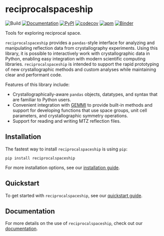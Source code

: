# reciprocalspaceship
![Build](https://github.com/Hekstra-Lab/reciprocalspaceship/workflows/Build/badge.svg)
[![Documentation](https://github.com/Hekstra-Lab/reciprocalspaceship/workflows/Documentation/badge.svg)](https://hekstra-lab.github.io/reciprocalspaceship)
[![PyPI](https://img.shields.io/pypi/v/reciprocalspaceship?color=blue)](https://pypi.org/project/reciprocalspaceship/)
[![codecov](https://codecov.io/gh/Hekstra-Lab/reciprocalspaceship/branch/master/graph/badge.svg)](https://codecov.io/gh/Hekstra-Lab/reciprocalspaceship)
[![apm](https://img.shields.io/apm/l/vim-mode.svg)](https://github.com/Hekstra-Lab/reciprocalspaceship/blob/master/LICENSE)
[![Binder](https://mybinder.org/badge_logo.svg)](https://mybinder.org/v2/gh/Hekstra-Lab/reciprocalspaceship/master?filepath=docs%2Fexamples)  

Tools for exploring reciprocal space.

`reciprocalspaceship` provides a `pandas`-style interface for
analyzing and manipulating reflection data from crystallography
experiments. Using this library, it is possible to interactively
work with crystallographic data in Python, enabling easy
integration with modern scientific computing libraries. `reciprocalspaceship`
is intended to support the rapid prototyping of new crystallographic methods and
custom analyses while maintaining clear and performant code.

Features of this library include:

- Crystallographically-aware `pandas` objects, datatypes, and syntax that are familiar to Python users.
- Convenient integration with [GEMMI](https://gemmi.readthedocs.io/en/latest/) to provide built-in methods and
  support for developing functions that use space groups, unit cell parameters, and crystallographic
  symmetry operations.
- Support for reading and writing MTZ reflection files.

## Installation

The fastest way to install `reciprocalspaceship` is using `pip`:

```
pip install reciprocalspaceship
```

For more installation options, see our [installation guide](https://hekstra-lab.github.io/reciprocalspaceship/userguide/installation.html).

## Quickstart

To get started with `reciprocalspaceship`, see our [quickstart guide](https://hekstra-lab.github.io/reciprocalspaceship/userguide/quickstart.html).

## Documentation

For more details on the use of `reciprocalspaceship`, check out our [documentation](https://hekstra-lab.github.io/reciprocalspaceship).
